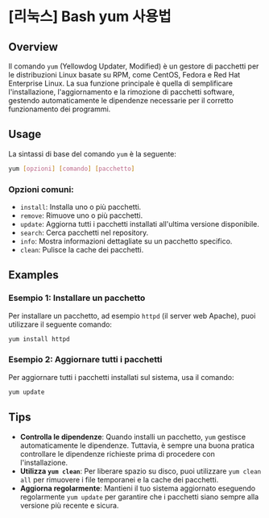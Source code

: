 # [리눅스] Bash yum 사용법

## Overview
Il comando `yum` (Yellowdog Updater, Modified) è un gestore di pacchetti per le distribuzioni Linux basate su RPM, come CentOS, Fedora e Red Hat Enterprise Linux. La sua funzione principale è quella di semplificare l'installazione, l'aggiornamento e la rimozione di pacchetti software, gestendo automaticamente le dipendenze necessarie per il corretto funzionamento dei programmi.

## Usage
La sintassi di base del comando `yum` è la seguente:

```bash
yum [opzioni] [comando] [pacchetto]
```

### Opzioni comuni:
- `install`: Installa uno o più pacchetti.
- `remove`: Rimuove uno o più pacchetti.
- `update`: Aggiorna tutti i pacchetti installati all'ultima versione disponibile.
- `search`: Cerca pacchetti nel repository.
- `info`: Mostra informazioni dettagliate su un pacchetto specifico.
- `clean`: Pulisce la cache dei pacchetti.

## Examples
### Esempio 1: Installare un pacchetto
Per installare un pacchetto, ad esempio `httpd` (il server web Apache), puoi utilizzare il seguente comando:

```bash
yum install httpd
```

### Esempio 2: Aggiornare tutti i pacchetti
Per aggiornare tutti i pacchetti installati sul sistema, usa il comando:

```bash
yum update
```

## Tips
- **Controlla le dipendenze**: Quando installi un pacchetto, `yum` gestisce automaticamente le dipendenze. Tuttavia, è sempre una buona pratica controllare le dipendenze richieste prima di procedere con l'installazione.
- **Utilizza `yum clean`**: Per liberare spazio su disco, puoi utilizzare `yum clean all` per rimuovere i file temporanei e la cache dei pacchetti.
- **Aggiorna regolarmente**: Mantieni il tuo sistema aggiornato eseguendo regolarmente `yum update` per garantire che i pacchetti siano sempre alla versione più recente e sicura.